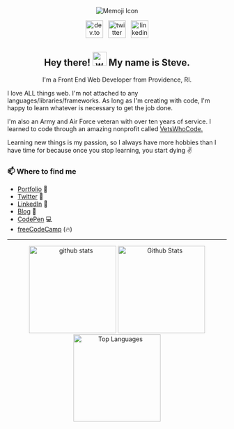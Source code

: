 <p align="center">
<img src="./images/laptop.png" alt="Memoji Icon"></p>

<p align='center'>
<a href="https://dev.to/slamoureux"><img height="40" src="./images/dev.png" alt="dev.to icon"></a>&nbsp;&nbsp;
<a href="https://twitter.com/sa_lamoureux"><img height="40" src="./images/twitter.png" alt="twitter icon"></a>&nbsp;&nbsp;
<a href="https://www.linkedin.com/in/steven-lamoureux/"><img height="40" src="./images/linkedin.png" alt="linkedin icon"></a>
</p>

<h2 align="center">Hey there! <img src="./images/waving_hand.gif" width="32px" alt="waving hand"> My name is Steve.</h2>
<p align="center">I'm a Front End Web Developer from Providence, RI.</p>
<p>I love ALL things web. I'm not attached to any languages/libraries/frameworks. As long as I'm creating with code, I'm happy to learn whatever is necessary to get the job done. 
  
<p>I'm also an Army and Air Force veteran with over ten years of service. I learned to code through an amazing nonprofit called <a href="https://www.vetswhocode.io">VetsWhoCode.</a></p>

<p>Learning new things is my passion, so I always have more hobbies than I have time for because once you stop learning, you start dying ✌</p>

### 📫 Where to find me
- [Portfolio](http://wheresteve.codes) 🔗
- [Twitter](https://twitter.com/sa_lamoureux) 🐤
- [LinkedIn](www.linkedin.com/in/stephanlamoureux) 💼
- [Blog](https://dev.to/stephanlamoureux) 📝
- [CodePen](https://codepen.io/stephanlamoureux) 💻
- [freeCodeCamp](https://www.freecodecamp.org/stephanlamoureux) (🔥)

<hr>
<p align="center">
<img src="https://github-readme-streak-stats.herokuapp.com?user=stephanlamoureux&theme=dracula" height="200px" alt="github stats"/>
<img src="https://github-readme-stats.vercel.app/api?username=stephanlamoureux&show_icons=true&count_private=true&theme=dracula" height="200px" alt="Github Stats"/>
<img src="https://github-readme-stats.vercel.app/api/top-langs/?username=stephanlamoureux&langs_count=3&theme=dracula" height="200px" alt="Top Languages"/>
</p>
